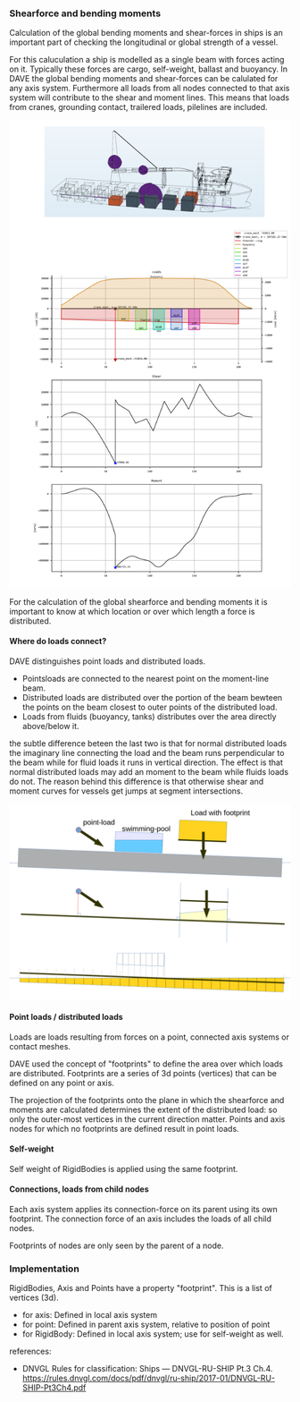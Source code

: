 ### Shearforce and bending moments

Calculation of the global bending moments and shear-forces in ships is an important part of checking the longitudinal or global strength of a vessel.

For this caluculation a ship is modelled as a single beam with forces acting on it. Typically these forces are cargo, self-weight, ballast and buoyancy.
In DAVE the global bending moments and shear-forces can be calulated for any axis system. Furthermore all loads from all nodes connected to that axis system will contribute to the shear and moment lines. This means that loads from cranes, grounding contact, trailered loads, pilelines are included.

![global_bending_moment](./images/global_bending_moment1.png)

For the calculation of the global shearforce and bending moments it is important to know at which location or over which length a force is distributed.

#### Where do loads connect?

DAVE distinguishes point loads and distributed loads. 

- Pointsloads are connected to the nearest point on the moment-line beam.
- Distributed loads are distributed over the portion of the beam bewteen the points on the beam closest to outer points of the distributed load.
- Loads from fluids (buoyancy, tanks) distributes over the area directly above/below it.

the subtle difference beteen the last two is that for normal distributed loads the imaginary line connecting the load and the beam runs perpendicular to the beam while for fluid loads it runs in vertical direction. The effect is that normal distributed loads may add an moment to the beam while fluids loads do not. The reason behind this difference is that otherwise shear and moment curves for vessels get jumps at segment intersections.

![global_bending_moment2](./images/global_bending_moment2.png)

#### Point loads / distributed loads

Loads are loads resulting from forces on a point, connected axis systems or contact meshes. 

DAVE used the concept of "footprints" to define the area over which loads are distributed.
Footprints are a series of 3d points (vertices) that can be defined on any point or axis.


The projection of the footprints onto the plane in which the shearforce and moments are calculated determines the extent of the distributed load: so only the outer-most vertices in the current direction matter.
Points and axis nodes for which no footprints are defined result in point loads.

#### Self-weight

Self weight of RigidBodies is applied using the same footprint.

#### Connections, loads from child nodes

Each axis system applies its connection-force on its parent using its own footprint.
The connection force of an axis includes the loads of all child nodes. 

Footprints of nodes are only seen by the parent of a node.

### Implementation

RigidBodies, Axis and Points have a property "footprint". This is a list of vertices (3d).
- for axis: Defined in local axis system
- for point: Defined in parent axis system, relative to position of point
- for RigidBody: Defined in local axis system; use for self-weight as well.



references:
- DNVGL Rules for classification: Ships — DNVGL-RU-SHIP Pt.3 Ch.4.  https://rules.dnvgl.com/docs/pdf/dnvgl/ru-ship/2017-01/DNVGL-RU-SHIP-Pt3Ch4.pdf
